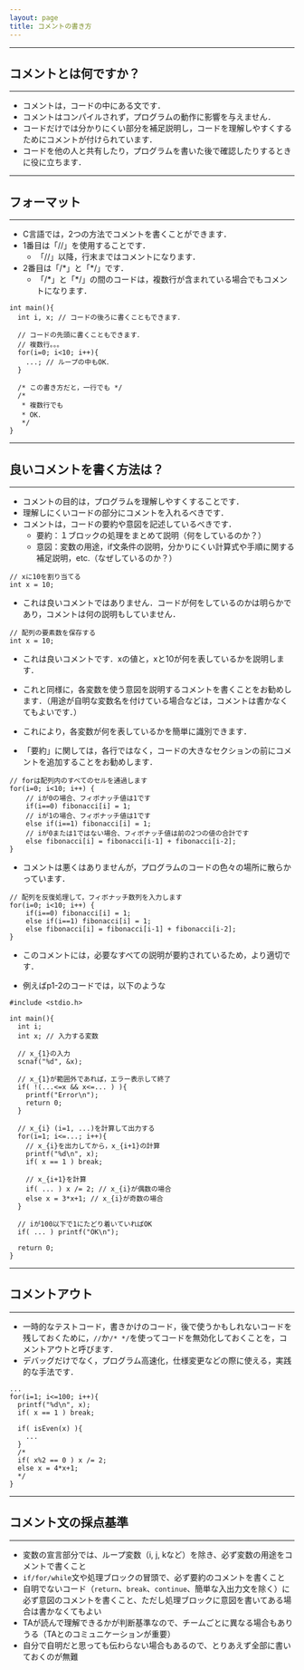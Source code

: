 ```yaml
---
layout: page
title: コメントの書き方
---
```


---
## コメントとは何ですか？
---

* コメントは，コードの中にある文です．
* コメントはコンパイルされず，プログラムの動作に影響を与えません．
* コードだけでは分かりにくい部分を補足説明し，コードを理解しやすくするためにコメントが付けられています．
* コードを他の人と共有したり，プログラムを書いた後で確認したりするときに役に立ちます．


---
## フォーマット
---

* C言語では，2つの方法でコメントを書くことができます．
* 1番目は「//」を使用することです．
   * 「//」以降，行末まではコメントになります．
* 2番目は「/\*」と「\*/」です．
   * 「/\*」と「\*/」の間のコードは，複数行が含まれている場合でもコメントになります．

```
int main(){
  int i, x; // コードの後ろに書くこともできます．

  // コードの先頭に書くこともできます．
  // 複数行。。。
  for(i=0; i<10; i++){
    ...; // ループの中もOK．
  }
  
  /* この書き方だと，一行でも */
  /*
   * 複数行でも
   * OK．
   */
}
```


---
## 良いコメントを書く方法は？
---

* コメントの目的は，プログラムを理解しやすくすることです．
* 理解しにくいコードの部分にコメントを入れるべきです．
* コメントは，コードの要約や意図を記述しているべきです．
  * 要約：１ブロックの処理をまとめて説明（何をしているのか？）
  * 意図：変数の用途，if文条件の説明，分かりにくい計算式や手順に関する補足説明，etc.（なぜしているのか？）

~~~
// xに10を割り当てる
int x = 10;
~~~

* これは良いコメントではありません．コードが何をしているのかは明らかであり，コメントは何の説明もしていません．

~~~
// 配列の要素数を保存する
int x = 10;
~~~

* これは良いコメントです．xの値と，xと10が何を表しているかを説明します．
* これと同様に，各変数を使う意図を説明するコメントを書くことをお勧めします．（用途が自明な変数名を付けている場合などは，コメントは書かなくてもよいです．）
* これにより，各変数が何を表しているかを簡単に識別できます．

* 「要約」に関しては，各行ではなく，コードの大きなセクションの前にコメントを追加することをお勧めします．

~~~
// forは配列内のすべてのセルを通過します
for(i=0; i<10; i++) {
	// iが0の場合、フィボナッチ値は1です
	if(i==0) fibonacci[i] = 1;
	// iが1の場合、フィボナッチ値は1です
	else if(i==1) fibonacci[i] = 1;
	// iが0または1ではない場合、フィボナッチ値は前の2つの値の合計です
	else fibonacci[i] = fibonacci[i-1] + fibonacci[i-2];
}
~~~

* コメントは悪くはありませんが，プログラムのコードの色々の場所に散らかっています．

~~~
// 配列を反復処理して，フィボナッチ数列を入力します
for(i=0; i<10; i++) {
	if(i==0) fibonacci[i] = 1;
	else if(i==1) fibonacci[i] = 1;
	else fibonacci[i] = fibonacci[i-1] + fibonacci[i-2];
}
~~~

* このコメントには，必要なすべての説明が要約されているため，より適切です．

* 例えばp1-2のコードでは，以下のような

```
#include <stdio.h>

int main(){
  int i;
  int x; // 入力する変数

  // x_{1}の入力
  scnaf("%d", &x);

  // x_{1}が範囲外であれば，エラー表示して終了
  if( !(...<=x && x<=... ) ){
    printf("Error\n");
    return 0;
  }
  
  // x_{i} (i=1, ...)を計算して出力する
  for(i=1; i<=...; i++){
    // x_{i}を出力してから，x_{i+1}の計算
    printf("%d\n", x);
    if( x == 1 ) break;
    
    // x_{i+1}を計算
    if( ... ) x /= 2; // x_{i}が偶数の場合
    else x = 3*x+1; // x_{i}が奇数の場合
  }

  // iが100以下で1にたどり着いていればOK
  if( ... ) printf("OK\n");
  
  return 0;
}
```


---
## コメントアウト
---

* 一時的なテストコード，書きかけのコード，後で使うかもしれないコードを残しておくために，`//`か`/* */`を使ってコードを無効化しておくことを，コメントアウトと呼びます．
* デバッグだけでなく，プログラム高速化，仕様変更などの際に使える，実践的な手法です．

```
...
for(i=1; i<=100; i++){
  printf("%d\n", x);
  if( x == 1 ) break;
  
  if( isEven(x) ){
    ...
  }
  /*
  if( x%2 == 0 ) x /= 2;
  else x = 4*x+1;
  */
}
```

---
## コメント文の採点基準
---

- 変数の宣言部分では、ループ変数（i, j, kなど）を除き、必ず変数の用途をコメントで書くこと
- `if/for/while`文や処理ブロックの冒頭で、必ず要約のコメントを書くこと
- 自明でないコード（`return`、`break`、`continue`、簡単な入出力文を除く）に必ず意図のコメントを書くこと、ただし処理ブロックに意図を書いてある場合は書かなくてもよい
- TAが読んで理解できるかが判断基準なので、チームごとに異なる場合もありうる（TAとのコミュニケーションが重要）
- 自分で自明だと思っても伝わらない場合もあるので、とりあえず全部に書いておくのが無難
